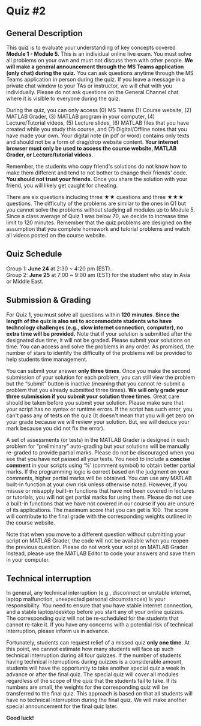 # Quiz #2

## General Description
This quiz is to evaluate your understanding of key concepts covered **Module 1 - Module 5**. This is an individual online live exam. You must solve all problems on your own and must not discuss them with other people. **We will make a general announcement through the MS Teams application (only chat) during the quiz.** You can ask questions anytime through the MS Teams application in person during the quiz. If you leave a message in a private chat window to your TAs or instructor, we will chat with you individually. Please do not ask questions on the General Channel chat where it is visible to everyone during the quiz.

During the quiz, you can only access (0) MS Teams (1) Course website, (2) MATLAB Grader, (3) MATLAB program in your computer, (4) Lecture/Tutorial videos, (5) Lecture slides, (6) MATLAB files that you have created while you study this course, and (7) Digital/Offline notes that you have made your own. Your digital note (in pdf or word) contains only texts and should not be a form of drag/drop website content. **Your internet browser must only be used to access the course website, MATLAB Grader, or Lecture/tutorial videos.** 

Remember, the students who copy friend's solutions do not know how to make them different and tend to not bother to change their friends' code. **You should not trust your friends.** Once you share the solution with your friend, you will likely get caught for cheating. 

There are six questions including three ★★ questions and three ★★★ questions. The difficulty of the problems are similar to the ones in Q1 but you cannot solve the problems without studying all modules up to Module 5.  Since a class average of Quiz 1 was below 70, we decide to increase time limit to 120 minutes. Remember that the quiz problems are designed on the assumption that you complete homework and tutorial problems and watch all videos posted on the course website. 

## Quiz Schedule
Group 1:  **June 24** at 2:30 ~ 4:20 pm (EST).  
Group 2:  **June 25** at 7:00 ~ 9:00 am (EST) for the student who stay in Asia or Middle East.   

## Submission & Grading
For Quiz 1, you must solve all questions within **120 minutes**. **Since the length of the quiz is also set to accommodate students who have technology challenges (e.g., slow internet connection, computer), no extra time will be provided.** Note that if your solution is submitted after the designated due time, it will not be graded. Please submit your solutions on time. You can access and solve the problems in any order. As promised, the number of stars to identify the difficulty of the problems will be provided to help students time management. 

You can submit your answer **only three times**. Once you make the second submission of your solution for each problem, you can still view the problem but the “submit” button is inactive (meaning that you cannot re-submit a problem that you already submitted three times). **We will only grade your three submission if you submit your solution three times.** Great care should be taken before you submit your solution. Please make sure that your script has no syntax or runtime errors. If the script has such error, you can't pass any of tests on the quiz (It doesn't mean that you will get zero on your grade because we will review your solution. But, we will deduce your mark because you did not fix the error).  
 

A set of assessments (or tests) in the MATLAB Grader is designed in each problem for “preliminary” auto-grading but your solutions will be manually re-graded to provide partial marks. Please do not be discouraged when you see that you have not passed all your tests. You need to include a **concise comment** in your scripts using ‘%’ (comment symbol) to obtain better partial marks. If the programming logic is correct based on the judgment on your comments, higher partial marks will be obtained. You can use any MATLAB built-in function at your own risk unless otherwise noted. However, if you misuse or misapply built-in functions that have not been covered in lectures or tutorials, you will not get partial marks for using them. Please do not use a built-in functions that we have not covered in our course if you are unsure of its applications. The maximum score that you can get is 100. The score will contribute to the final grade with the corresponding weights outlined in the course website. 

Note that when you move to a different question without submitting your script on MATLAB Grader, the code will not be available when you reopen the previous question. Please do not work your script on MATLAB Grader. Instead, please use the MATLAB Editor to code your answers and save them in your computer. 

## Technical interruption
In general, any technical interruption (e.g., disconnect or unstable internet, laptop malfunction, unexpected personal circumstances) is your responsibility. You need to ensure that you have stable internet connection, and a stable laptop/desktop before you start any of your online quizzes. The corresponding quiz will not be re-scheduled for the students that cannot re-take it. If you have any concerns with a potential risk of technical interruption, please inform us in advance. 

Fortunately, students can request relief of a missed quiz **only one time**. At this point, we cannot estimate how many students will face up such technical interruption during all four quizzes. If the number of students having technical interruptions during quizzes is a considerable amount, students will have the opportunity to take another special quiz a week in advance or after the final quiz. The special quiz will cover all modules regardless of the scope of the quiz that the students fail to take. If its numbers are small, the weights for the corresponding quiz will be transferred to the final quiz. This approach is based on that all students will have no technical interruption during the final quiz. We will make another special announcement for the final quiz later. 

**Good luck!**
